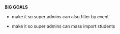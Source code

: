 **BIG GOALS**

- make it so super admins can also filter by event

- make it so super admins can mass import students
